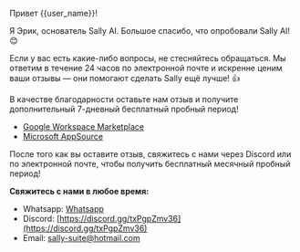 Привет {{user_name}}!

Я Эрик, основатель Sally AI. Большое спасибо, что опробовали Sally AI! 😊

Если у вас есть какие-либо вопросы, не стесняйтесь обращаться. Мы ответим в течение 24 часов по электронной почте и искренне ценим ваши отзывы — они помогают сделать Sally ещё лучше! 👍

В качестве благодарности оставьте нам отзыв и получите дополнительный 7-дневный бесплатный пробный период!

- [Google Workspace Marketplace](https://workspace.google.com/u/0/marketplace/app/sally_suite/502322973058)
- [Microsoft AppSource](https://appsource.microsoft.com/en-us/product/office/WA200006772?tab=Reviews)

После того как вы оставите отзыв, свяжитесь с нами через Discord или по электронной почте, чтобы получить бесплатный месячный пробный период!

**Свяжитесь с нами в любое время:**

- Whatsapp: [Whatsapp](https://wa.me/8619066504137)
- Discord: [https://discord.gg/txPgpZmv36](https://discord.gg/txPgpZmv36)
- Email: [sally-suite@hotmail.com](mailto:sally-suite@hotmail.com)